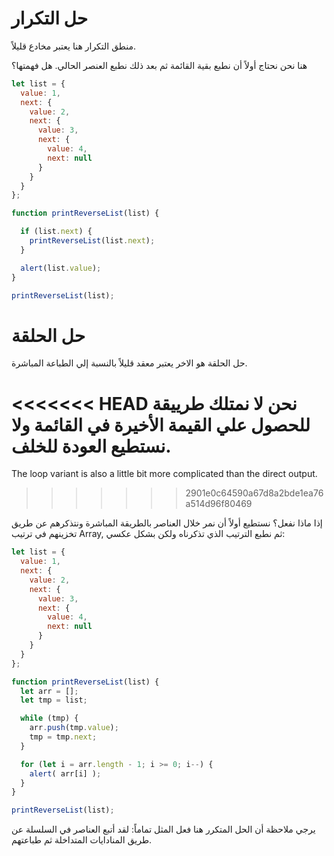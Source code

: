 # حل التكرار

منطق التكرار هنا يعتبر مخادع قليلاً.

هنا نحن نحتاج أولاً أن نطبع بقية القائمة ثم بعد ذلك نطبع العنصر الحالي. هل فهمتها؟


```js run
let list = {
  value: 1,
  next: {
    value: 2,
    next: {
      value: 3,
      next: {
        value: 4,
        next: null
      }
    }
  }
};

function printReverseList(list) {

  if (list.next) {
    printReverseList(list.next);
  }

  alert(list.value);
}

printReverseList(list);
```

# حل الحلقة

حل الحلقة هو الاخر يعتبر معقد قليلاً بالنسبة إلي الطباعة المباشرة.

<<<<<<< HEAD
نحن لا نمتلك طرييقة للحصول علي القيمة الأخيرة في القائمة ولا نستطيع العودة للخلف.
=======
The loop variant is also a little bit more complicated than the direct output.
>>>>>>> 2901e0c64590a67d8a2bde1ea76a514d96f80469

إذا ماذا نفعل؟ نستطيع أولاً أن نمر خلال العناصر بالطريقة المباشرة ونتذكرهم عن طريق تخزينهم في ترتيب Array, ثم نطبع الترتيب الذي تذكرناه ولكن بشكل عكسي:


```js run
let list = {
  value: 1,
  next: {
    value: 2,
    next: {
      value: 3,
      next: {
        value: 4,
        next: null
      }
    }
  }
};

function printReverseList(list) {
  let arr = [];
  let tmp = list;

  while (tmp) {
    arr.push(tmp.value);
    tmp = tmp.next;
  }

  for (let i = arr.length - 1; i >= 0; i--) {
    alert( arr[i] );
  }
}

printReverseList(list);
```

يرجي ملاحظة أن الحل المتكرر هنا فعل المثل تماماً: لقد أتبع العناصر في السلسلة عن طريق المنادايات المتداخلة ثم طباعتهم.

